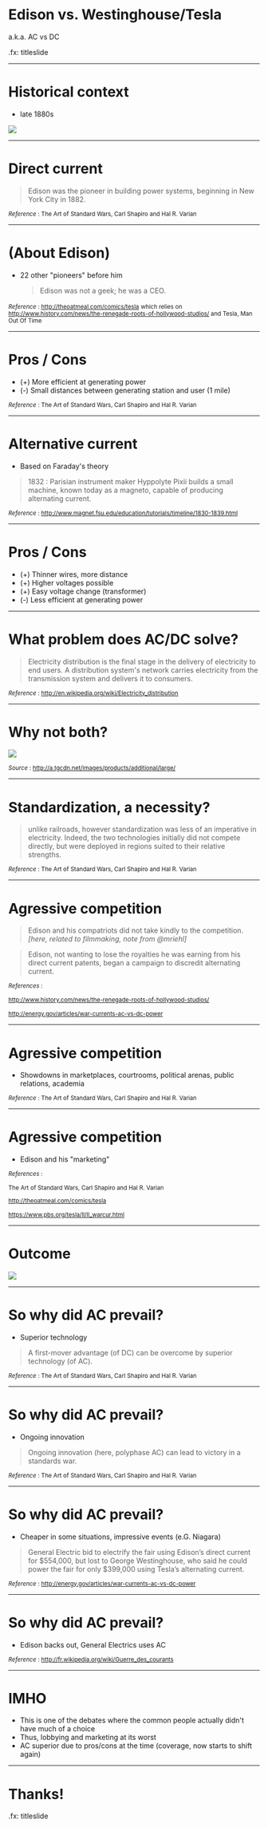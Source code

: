 
#  Edison vs. Westinghouse/Tesla

a.k.a. AC vs DC

.fx: titleslide

---

# Historical context
 * late 1880s

<img src="current_wars.png"/>


---

# Direct current

  > Edison was the pioneer in building power systems, beginning in New York 
  > City in 1882.

<small>*Reference* : The Art of Standard Wars, Carl Shapiro and Hal R. Varian</small>

--- 

# (About Edison)

* 22 other "pioneers" before him

  > Edison was not a geek; he was a CEO.

<small>*Reference* : http://theoatmeal.com/comics/tesla</small>
<small>which relies on http://www.history.com/news/the-renegade-roots-of-hollywood-studios/ and Tesla, Man Out Of Time</small>

---

# Pros / Cons

* (+) More efficient at generating power
* (-) Small distances between generating station and user (1 mile)

<small>*Reference* : The Art of Standard Wars, Carl Shapiro and Hal R. Varian</small>

---

# Alternative current

* Based on Faraday's theory

> 1832 : Parisian instrument maker Hyppolyte Pixii builds a small machine, 
> known today as a magneto, capable of producing alternating current.

<small>*Reference* : http://www.magnet.fsu.edu/education/tutorials/timeline/1830-1839.html</small>

---

# Pros / Cons

* (+) Thinner wires, more distance
* (+) Higher voltages possible
* (+) Easy voltage change (transformer)
* (-) Less efficient at generating power

---

# What problem does AC/DC solve?

> Electricity distribution is the final stage in the delivery of electricity 
> to end users. A distribution system's network carries electricity from the 
> transmission system and delivers it to consumers. 

<small>*Reference* : http://en.wikipedia.org/wiki/Electricity_distribution</small>

---

# Why not both?

<img src="battle.jpg" />

<small>*Source* : http://a.tgcdn.net/images/products/additional/large/</small>

---

# Standardization, a necessity?

> unlike railroads, however standardization was less of an imperative in
> electricity. Indeed, the two technologies initially did not compete 
> directly, but were deployed in regions suited to their relative strengths.

<small>*Reference* : The Art of Standard Wars, Carl Shapiro and Hal R. Varian</small>

--- 

# Agressive competition

> Edison and his compatriots did not take kindly to the competition.
> _[here, related to filmmaking, note from @mriehl]_

> Edison, not wanting to lose the royalties he was earning from his direct 
> current patents, began a campaign to discredit alternating current.

<small>*References* :

http://www.history.com/news/the-renegade-roots-of-hollywood-studios/ 

http://energy.gov/articles/war-currents-ac-vs-dc-power</small>

---

# Agressive competition

* Showdowns in marketplaces, courtrooms, political arenas, public relations, academia

<small>*Reference* : The Art of Standard Wars, Carl Shapiro and Hal R. Varian</small>

---

# Agressive competition

* Edison and his "marketing"

<small>*References* : 

The Art of Standard Wars, Carl Shapiro and Hal R. Varian

http://theoatmeal.com/comics/tesla

https://www.pbs.org/tesla/ll/ll_warcur.html</small>

---

# Outcome

<img src="win.jpg" />

---

# So why did AC prevail? 

 * Superior technology

> A first-mover advantage (of DC) can be overcome by superior 
> technology (of AC).

<small>*Reference* : The Art of Standard Wars, Carl Shapiro and Hal R. Varian</small>

---

# So why did AC prevail? 

 * Ongoing innovation

> Ongoing innovation (here, polyphase AC) can lead to victory 
> in a standards war.

<small>*Reference* : The Art of Standard Wars, Carl Shapiro and Hal R. Varian</small>

---

# So why did AC prevail?

 * Cheaper in some situations, impressive events (e.G. Niagara)

> General Electric bid to electrify the fair using Edison’s direct current for 
> $554,000, but lost to George Westinghouse, who said he could power the fair 
> for only $399,000 using Tesla’s alternating current.

 <small>*Reference* : http://energy.gov/articles/war-currents-ac-vs-dc-power</small>

---

# So why did AC prevail?

 * Edison backs out, General Electrics uses AC

<small>*Reference* : http://fr.wikipedia.org/wiki/Guerre_des_courants</small>

---

# IMHO

* This is one of the debates where the common people actually didn't have much of a choice
* Thus, lobbying and marketing at its worst
* AC superior due to pros/cons at the time (coverage, now starts to shift again)

---

# Thanks!

.fx: titleslide
